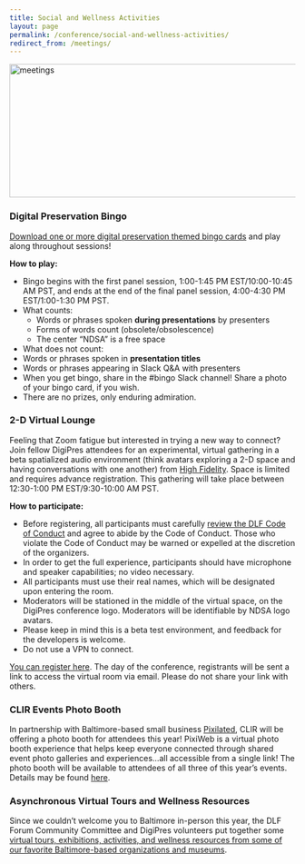 ```yaml
---
title: Social and Wellness Activities
layout: page
permalink: /conference/social-and-wellness-activities/
redirect_from: /meetings/
---
```


<img alt="meetings" width="710" height="235" src='{{ "/images/DigiPres-2020-ONLINE-nov-12.jpg" | prepend: site.baseurl }}'>

### **Digital Preservation Bingo**

[Download one or more digital preservation themed bingo cards](https://drive.google.com/drive/folders/1ye7j40dswQaxoq26lz3AqS4Z2HR45r2f) and play along throughout sessions!

**How to play:**
- Bingo begins with the first panel session, 1:00-1:45 PM EST/10:00-10:45 AM PST, and ends at the end of the final panel session, 4:00-4:30 PM EST/1:00-1:30 PM PST.
- What counts:
  - Words or phrases spoken **during presentations** by presenters
  - Forms of words count (obsolete/obsolescence)
  - The center “NDSA” is a free space
 - What does not count:
  - Words or phrases spoken in **presentation titles**
  - Words or phrases appearing in Slack Q&A with presenters
 - When you get bingo, share in the #bingo Slack channel! Share a photo of your bingo card, if you wish.
 - There are no prizes, only enduring admiration.
 
 ### **2-D Virtual Lounge**
 
 Feeling that Zoom fatigue but interested in trying a new way to connect? Join fellow DigiPres attendees for an experimental, virtual gathering in a beta spatialized audio environment (think avatars exploring a 2-D space and having conversations with one another) from [High Fidelity](https://www.highfidelity.com/). Space is limited and requires advance registration. This gathering will take place between 12:30-1:00 PM EST/9:30-10:00 AM PST.
 
 **How to participate:**
 - Before registering, all participants must carefully [review the DLF Code of Conduct](https://www.diglib.org/about/code-of-conduct/) and agree to abide by the Code of Conduct. Those who violate the Code of Conduct may be warned or expelled at the discretion of the organizers.
 - In order to get the full experience, participants should have microphone and speaker capabilities; no video necessary.
 - All participants must use their real names, which will be designated upon entering the room.
 - Moderators will be stationed in the middle of the virtual space, on the DigiPres conference logo. Moderators will be identifiable by NDSA logo avatars.
 - Please keep in mind this is a beta test environment, and feedback for the developers is welcome.
 - Do not use a VPN to connect.
 
 [You can register here](https://www.eventbrite.com/e/ndsa-digipres-2-d-virtual-lounge-tickets-126585429427). The day of the conference, registrants will be sent a link to access the virtual room via email. Please do not share your link with others.
 
 ### **CLIR Events Photo Booth**
 
 In partnership with Baltimore-based small business [Pixilated](https://www.pixilated.com/), CLIR will be offering a photo booth for attendees this year! PixiWeb is a virtual photo booth experience that helps keep everyone connected through shared event photo galleries and experiences…all accessible from a single link! The photo booth will be available to attendees of all three of this year’s events. Details may be found [here](https://forum2020.diglib.org/social-wellness-activities/).
 
 ### **Asynchronous Virtual Tours and Wellness Resources**
 Since we couldn’t welcome you to Baltimore in-person this year, the DLF Forum Community Committee and DigiPres volunteers put together some [virtual tours, exhibitions, activities, and wellness resources from some of our favorite Baltimore-based organizations and museums](https://forum2020.diglib.org/social-wellness-activities/wellness-resources/).



